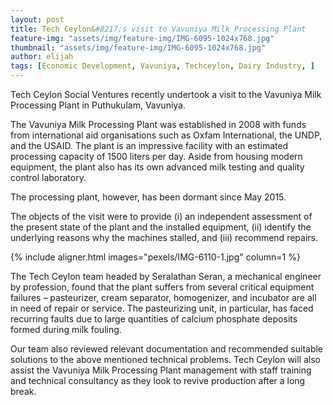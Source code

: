 ```yaml
---
layout: post
title: Tech Ceylon&#8217;s visit to Vavuniya Milk Processing Plant
feature-img: "assets/img/feature-img/IMG-6095-1024x768.jpg"
thumbnail: "assets/img/feature-img/IMG-6095-1024x768.jpg"
author: elijah
tags: [Economic Development, Vavuniya, Techceylon, Dairy Industry, ]
---
```

Tech Ceylon Social Ventures recently undertook a visit to the Vavuniya Milk Processing Plant in Puthukulam, Vavuniya.

The Vavuniya Milk Processing Plant was established in 2008 with funds from international aid organisations such as Oxfam International, the UNDP, and the USAID. The plant is an impressive facility with an estimated processing capacity of 1500 liters per day. Aside from housing modern equipment, the plant also has its own advanced milk testing and quality control laboratory.

The processing plant, however, has been dormant since May 2015.

The objects of the visit were to provide (i) an independent assessment of the present state of the plant and the installed equipment, (ii) identify the underlying reasons why the machines stalled, and (iii) recommend repairs.

{% include aligner.html images="pexels/IMG-6110-1.jpg" column=1 %}

The Tech Ceylon team headed by Seralathan Seran, a mechanical engineer by profession, found that the plant suffers from several critical equipment failures – pasteurizer, cream separator, homogenizer, and incubator are all in need of repair or service. The pasteurizing unit, in particular, has faced recurring faults due to large quantities of calcium phosphate deposits formed during milk fouling.

Our team also reviewed relevant documentation and recommended suitable solutions to the above mentioned technical problems. Tech Ceylon will also assist the Vavuniya Milk Processing Plant management with staff training and technical consultancy as they look to revive production after a long break.
